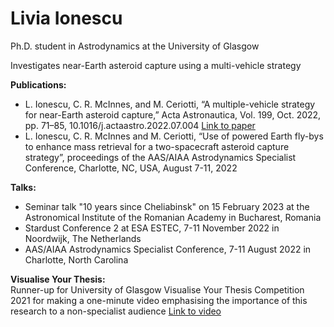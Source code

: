 # Livia Ionescu
Ph.D. student in Astrodynamics at the University of Glasgow
 
Investigates near-Earth asteroid capture using a multi-vehicle strategy

**Publications:**
- L. Ionescu, C. R. McInnes, and M. Ceriotti, “A multiple-vehicle strategy for near-Earth asteroid capture,” Acta Astronautica, Vol. 199, Oct. 2022, pp. 71–85, 10.1016/j.actaastro.2022.07.004 [Link to paper](https://doi.org/10.1016/j.actaastro.2022.07.004)
- L. Ionescu, C. R. McInnes and M. Ceriotti, “Use of powered Earth fly-bys to enhance mass retrieval for a two-spacecraft asteroid capture strategy”, proceedings of the AAS/AIAA Astrodynamics Specialist Conference, Charlotte, NC, USA, August 7-11, 2022

**Talks:**
- Seminar talk "10 years since Cheliabinsk" on 15 February 2023 at the Astronomical Institute of the Romanian Academy in Bucharest, Romania
- Stardust Conference 2 at ESA ESTEC, 7-11 November 2022 in Noordwijk, The Netherlands
- AAS/AIAA Astrodynamics Specialist Conference, 7-11 August 2022 in Charlotte, North Carolina

**Visualise Your Thesis:**<br>
Runner-up for University of Glasgow Visualise Your Thesis Competition 2021 for making a one-minute video emphasising the importance of this research to a non-specialist audience
[Link to video](https://youtu.be/TqYgIMJ5erw)
